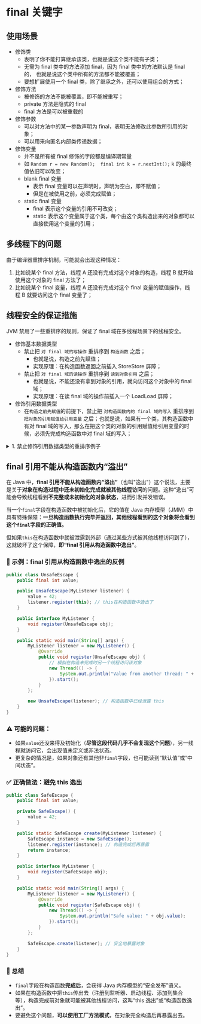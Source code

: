 # final 关键字

## 使用场景

- 修饰类
  - 表明了你不能打算继承该类，也就是说这个类不能有子类；
  - 无需为 final 类中的方法添加 final，因为 final 类中的方法默认是 final 的， 也就是说这个类中所有的方法都不能被覆盖；
  - 要想扩展使用一个 final 类，除了继承之外，还可以使用组合的方式；
- 修饰方法
  - 被修饰的方法不能被覆盖，即不能被重写；
  - private 方法是隐式的 final
  - final 方法是可以被重载的
- 修饰参数
  - 可以对方法中的某一参数声明为 final，表明无法修改此参数所引用的对象；
  - 可以用来向匿名内部类传递数据；
- 修饰变量
  - 并不是所有被 final 修饰的字段都是编译期常量
  - 如 `Random r = new Random();  final int k = r.nextInt();` k 的最终值依旧可以改变；
  - blank final 变量
    - 表示 final 变量可以在声明时，声明为空白，即不赋值；
    - 但是在被使用之前，必须完成赋值；
  - static final 变量
    - final 表示这个变量的引用不可改变；
    - static 表示这个变量属于这个类，每个由这个类构造出来的对象都可以直接使用这个变量的引用；

## 多线程下的问题

由于编译器重排序机制，可能就会出现这种情况：

1. 比如说某个 final 方法，线程 A 还没有完成对这个对象的构造，线程 B 就开始使用这个对象的 final 方法了；
2. 比如说某个 final 变量，线程 A 还没有完成对这个 final 变量的赋值操作，线程 B 就要访问这个 final 变量了；

## 线程安全的保证措施

JVM 禁用了一些重排序的规则，保证了 final 域在多线程场景下的线程安全。

- 修饰基本数据类型
  - 禁止把 `对 final 域的写操作` 重排序到 `构造函数` 之后；
    - 也就是说，构造之前先赋值；
    - 实现原理：在构造函数返回之前插入 StoreStore 屏障；
  - 禁止把 `对 final 域的读操作` 重排序到 `读到对象引用` 之后；
    - 也就是说，不能还没有拿到对象的引用，就向访问这个对象中的 final 域；
    - 实现原理：在读 final 域的操作前插入一个 LoadLoad 屏障；
- 修饰引用数据类型
  - 在`构造之前先赋值`的前提下，禁止把 `对构造函数内的 final 域的写入` 重排序到 `把对象的引用赋值给引用变量` 之后；也就是说，如果有一个类，其构造函数中有对 final 域的写入，那么在把这个类的对象的引用赋值给引用变量的时候，必须先完成构造函数中对 final 域的写入；

<details>

<summary>1. 禁止修饰引用数据类型的重排序例子</summary>

```java
public class FinalReferenceDemo {
    final int[] arrays;
    private FinalReferenceDemo finalReferenceDemo;

    public FinalReferenceDemo() {
        arrays = new int[1];  //1
        arrays[0] = 1;        //2
    }

    public void writerOne() {
        finalReferenceDemo = new FinalReferenceDemo(); //3
    }

    public void writerTwo() {
        arrays[0] = 2;  //4
    }

    public void reader() {
        if (finalReferenceDemo != null) {  //5
            int temp = finalReferenceDemo.arrays[0];  //6
        }
    }
}
```

<div class="warning">

如上面的例子，多线程场景下，构造函数 FinalReferenceDemo()执行的顺序和 writerOne()的执行顺序并不能确定。

JVM 禁止重排序之后，由于`构造之前先赋值`，所以 1 处代码一定会发生在 3 处之前；由于`构造函数中对 final 域的写入，一定先发生于把这个对象的引用赋值给引用变量之前`，所以 2 处代码一定先于 3 处代码的执行。

</div>
</details>

## final 引用不能从构造函数内“溢出”

在 Java 中，**final 引用不能从构造函数内“溢出”**（也叫"逸出"）这个说法，主要是关于**对象在构造过程中还未初始化完成就被其他线程访问**的问题。这种“逸出”可能会导致线程看到**不完整或未初始化的对象状态**，进而引发并发错误。

当一个`final`字段在构造函数中被初始化后，它的值在 Java 内存模型（JMM）中具有特殊保障：**一旦构造函数执行完毕并返回，其他线程看到的这个对象将会看到这个`final`字段的正确值。**

但如果`this`在构造函数中就被泄露到外部（通过某些方式被其他线程访问到了），这就破坏了这个保障，**即“final 引用从构造函数中逸出”**。

### 🌰 示例：final 引用从构造函数中逸出的反例

```java
public class UnsafeEscape {
    public final int value;

    public UnsafeEscape(MyListener listener) {
        value = 42;
        listener.register(this); // this在构造函数中逸出了
    }

    public interface MyListener {
        void register(UnsafeEscape obj);
    }

    public static void main(String[] args) {
        MyListener listener = new MyListener() {
            @Override
            public void register(UnsafeEscape obj) {
                // 模拟在构造未完成时另一个线程访问该对象
                new Thread(() -> {
                    System.out.println("Value from another thread: " + obj.value);
                }).start();
            }
        };

        new UnsafeEscape(listener); // 构造函数中已经泄露 this
    }
}
```

### ⚠️ 可能的问题：

- 如果`value`还没来得及初始化（**尽管这段代码几乎不会复现这个问题**），另一线程就访问它，会出现值未定义或非法状态。
- 更复杂的情况是，如果对象还有其他非`final`字段，也可能读到“默认值”或“中间状态”。

### ✅ 正确做法：避免 this 逸出

```java
public class SafeEscape {
    public final int value;

    private SafeEscape() {
        value = 42;
    }

    public static SafeEscape create(MyListener listener) {
        SafeEscape instance = new SafeEscape();
        listener.register(instance); // 构造完成后再暴露
        return instance;
    }

    public interface MyListener {
        void register(SafeEscape obj);
    }

    public static void main(String[] args) {
        MyListener listener = new MyListener() {
            @Override
            public void register(SafeEscape obj) {
                new Thread(() -> {
                    System.out.println("Safe value: " + obj.value);
                }).start();
            }
        };

        SafeEscape.create(listener); // 安全地暴露对象
    }
}
```

### 🧠 总结

- `final`字段在构造函数**完成后**，会获得 Java 内存模型的“安全发布”语义。
- 如果在构造函数中把`this`传出去（注册到监听器、启动线程、添加到集合等），构造完成前对象就可能被其他线程访问，这叫“this 逸出”或“构造函数逸出”。
- 要避免这个问题，**可以使用工厂方法模式**，在对象完全构造后再暴露出去。
